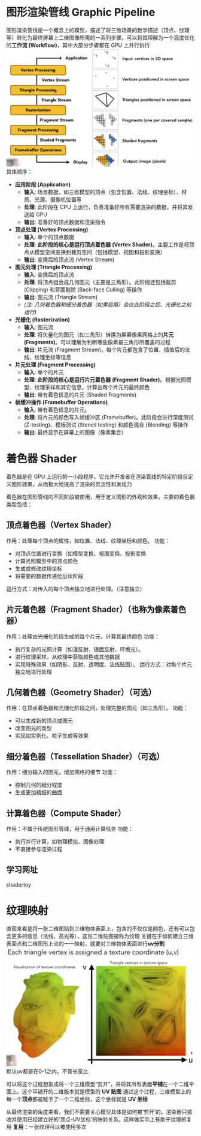 # 图形渲染管线 Graphic Pipeline
图形渲染管线是一个概念上的模型，描述了将三维场景的数学描述（顶点、纹理等）转化为最终屏幕上二维图像所需的一系列步骤。可以将其理解为一个高度优化的**工作流 (Workflow)**，其中大部分步骤都在 GPU 上并行执行
![8.图形管线 纹理映射-1754732736608](image/8.图形管线%20纹理映射-1754732736608.png)
具体顺序：
- **应用阶段 (Application)**
    - **输入**: 场景数据，如三维模型的顶点（包含位置、法线、纹理坐标）、材质、光源、摄像机位置等
    - **处理**: 此阶段在 CPU 上运行，负责准备好所有需要渲染的数据，并将其发送给 GPU
    - **输出**: 准备好的顶点数据和渲染指令
- **顶点处理 (Vertex Processing)**
    - **输入**: 单个的顶点数据
    - **处理**: **此阶段的核心是运行顶点着色器 (Vertex Shader)**。主要工作是将顶点从模型空间变换到裁剪空间（包括模型、视图和投影变换）
    - **输出**: 变换后的顶点流 (Vertex Stream)
- **图元处理 (Triangle Processing)**
    - **输入**: 变换后的顶点流
    - **处理**: 将顶点组合成几何图元（主要是三角形）。此阶段还包括裁剪 (Clipping) 和背面剔除 (Back-face Culling) 等操作
    - **输出**: 图元流 (Triangle Stream)
    - _(注: 几何着色器和细分着色器（如果启用）会在此阶段之后、光栅化之前运行)_
- **光栅化 (Rasterization)**
    - **输入**: 图元流
    - **处理**: 将矢量化的图元（如三角形）转换为屏幕像素网格上的**片元 (Fragments)**。可以理解为判断哪些像素被三角形所覆盖的过程
    - **输出**: 片元流 (Fragment Stream)，每个片元都包含了位置、插值后的法线、纹理坐标等信息
- **片元处理 (Fragment Processing)**
    - **输入**: 单个的片元
    - **处理**: **此阶段的核心是运行片元着色器 (Fragment Shader)**。根据光照模型、纹理采样和其它信息，计算出每个片元的最终颜色
    - **输出**: 带有着色信息的片元 (Shaded Fragments)
- **帧缓冲操作 (Framebuffer Operations)**
    - **输入**: 带有着色信息的片元。
    - **处理**: 将片元的颜色写入帧缓冲区 (Framebuffer)。此阶段会进行深度测试 (Z-testing)、模板测试 (Stencil testing) 和颜色混合 (Blending) 等操作
    - **输出**: 最终显示在屏幕上的图像（像素集合）

# 着色器 Shader
着色器是在 GPU 上运行的一小段程序，它允许开发者在渲染管线的特定阶段自定义图形效果，从而极大地提高了渲染的灵活性和表现力

着色器在图形管线的不同阶段被使用，用于定义图形的外观和效果。主要的着色器类型包括：
## 顶点着色器（Vertex Shader）
作用：处理每个顶点的属性，如位置、法线、纹理坐标和颜色。
功能：
- 对顶点位置进行变换（如模型变换、视图变换、投影变换
- 计算光照模型中的顶点颜色
- 生成或修改纹理坐标
- 将需要的数据传递给后续阶段

运行方式：对传入的每个顶点独立地进行处理。（注意独立）
## 片元着色器（Fragment Shader）（也称为像素着色器）
作用：处理由光栅化阶段生成的每个片元，计算其最终颜色
功能：
- 执行复杂的光照计算（如漫反射、镜面反射、环境光）。
- 进行纹理采样，从纹理中获取颜色或其他数据
- 实现特殊效果（如阴影、反射、透明度、法线贴图）。
运行方式：对每个片元独立地进行处理

## 几何着色器（Geometry Shader）（可选）
作用：在顶点着色器和光栅化阶段之间，处理完整的图元（如三角形）。
功能：
- 可以生成新的顶点或图元
- 改变图元的类型
- 实现如实例化、粒子生成等效果

## 细分着色器（Tessellation Shader）（可选）
作用：细分输入的图元，增加网格的细节
功能：
- 控制几何的细分程度
- 生成更加精细的曲面

## 计算着色器（Compute Shader）
作用：不属于传统图形管线，用于通用计算任务
功能：
- 执行并行计算，如物理模拟、图像处理
- 不直接参与渲染过程

## 学习网址
shadertoy

# 纹理映射
直观来看是将一张二维图贴到三维物体表面上，包含的不仅仅是颜色，还有可以包含更多的信息（法线、高光等），这张二维贴图被称为纹理
关键在于如何建立三维表面点和二维图形上点的一一映射，就要对三维物体表面进行**uv分割**
![8.图形管线 纹理映射-1754732756638](image/8.图形管线%20纹理映射-1754732756638.png)
默认uv都是在0-1之内，不管长宽比

可以将这个过程想象成将一个三维模型“剪开”，并将其所有表面**平铺**在一个二维平面上。这个平铺开的二维版本就是模型的 **UV 贴图**
通过这个过程，三维模型上的每一个**顶点**都被赋予了一个二维坐标，这个坐标就是 **UV 坐标**

从最终渲染的角度来看，我们不需要关心模型具体是如何被‘剪开’的。渲染器只接收并使用已经建立好的‘顶点-UV坐标’的映射关系。这样做实际上有助于纹理的复用
**复用**：一张纹理可以被使用多次




